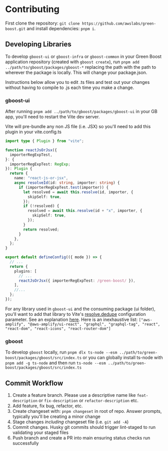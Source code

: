 # Contributing

First clone the repository: `git clone https://github.com/awslabs/green-boost.git` and install dependencies: `pnpm i`.

## Developing Libraries

To develop `gboost-ui` or `gboost-infra` or `gboost-common` in your Green Boost application repository (created with `gboost create`), run `pnpm add ../path/to/gboost/packages/gboost-*` replacing the path with the path to wherever the package is locally. This will change your package.json.

Instructions below allow you to edit .ts files and test out your changes without having to compile to .js each time you make a change.

### gboost-ui

After running `pnpm add ../path/to/gboost/packages/gboost-ui` in your GB app, you'll need to restart the Vite dev server.

Vite will pre-bundle any non JS file (i.e. JSX) so you'll need to add this plugin in your vite.config.ts
```ts
import type { Plugin } from "vite";

function reactJsOrJsx({
  importerRegExpTest,
}: {
  importerRegExpTest: RegExp;
}): Plugin {
  return {
    name: "react-js-or-jsx",
    async resolveId(id: string, importer: string) {
      if (importerRegExpTest.test(importer)) {
        let resolved = await this.resolve(id, importer, {
          skipSelf: true,
        });
        if (!resolved) {
          resolved = await this.resolve(id + "x", importer, {
            skipSelf: true,
          });
        }
        return resolved;
      }
    },
  };
}

export default defineConfig(({ mode }) => {
  // ...
  return {
    plugins: [
      // ...
      reactJsOrJsx({ importerRegExpTest: /green-boost/ }),
    ],
    //...
  };
});
```

For any library used in `gboost-ui` and the consuming package (ui folder), you'll want to add that library to Vite's [resolve.dedupe](https://vitejs.dev/config/#resolve-dedupe) configuration parameter. See an explanation [here](https://blog.maximeheckel.com/posts/duplicate-dependencies-npm-link/). Here is an inexhaustive list: `["aws-amplify", "@aws-amplify/ui-react", "graphql", "graphql-tag", "react", "react-dom", "react-icons", "react-router-dom"]`

### gboost

To develop `gboost` locally, run `pnpm dlx ts-node --esm ../path/to/green-boost/packages/gboost/src/index.ts` or you can globally install ts-node with `pnpm add -g ts-node` and then run `ts-node --esm ../path/to/green-boost/packages/gboost/src/index.ts`

## Commit Workflow

1. Create a feature branch. Please use a descriptive name like `feat-description` or `fix-description` or `refactor-description` etc.
1. Add feature, fix bug, refactor, etc.
1. Create changeset with: `pnpm changeset` in root of repo. Answer prompts, typically you'll be creating a minor change
1. Stage changes _including_ changeset file (i.e. `git add -A`)
1. Commit changes. Husky git commits should trigger lint-staged to run validating your staged files
1. Push branch and create a PR into main ensuring status checks run successfully